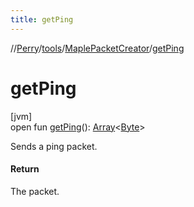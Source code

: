 ```yaml
---
title: getPing
---
```

//[Perry](../../../index.html)/[tools](../index.html)/[MaplePacketCreator](index.html)/[getPing](get-ping.html)



# getPing



[jvm]\
open fun [getPing](get-ping.html)(): [Array](https://kotlinlang.org/api/latest/jvm/stdlib/kotlin/-array/index.html)<[Byte](https://kotlinlang.org/api/latest/jvm/stdlib/kotlin/-byte/index.html)>



Sends a ping packet.



#### Return



The packet.




